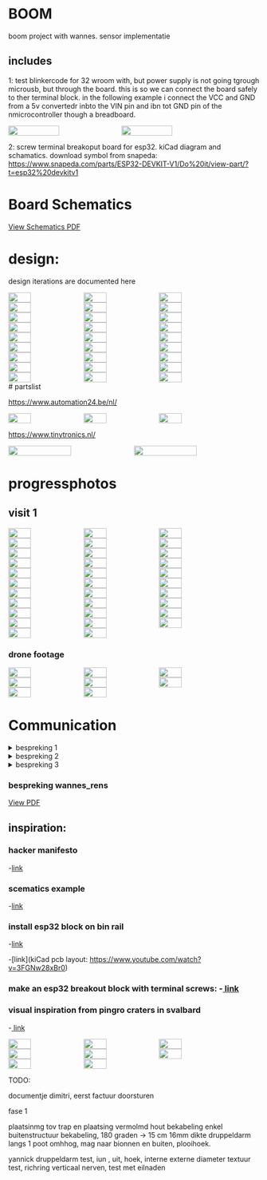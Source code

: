 # BOOM
boom project with wannes. sensor implementatie
## includes
1: test blinkercode for 32 wroom with, but power supply is not going tgrough microusb, but through the board.  this is so we can connect the board safely to ther terminal block. in the following example i connect the VCC and GND from a 5v convertedr inbto the VIN pin and ibn tot GND pin of the nmicrocontroller though a breadboard.



<div style="display: flex; flex-wrap: wrap;">
	<img src="./media/a1.jpeg" width="45%">
	<img src="./media/a2.jpeg" width="45%">
</div>

2: screw terminal breakoput board for esp32. kiCad diagram and schamatics.
    download symbol from snapeda: https://www.snapeda.com/parts/ESP32-DEVKIT-V1/Do%20it/view-part/?t=esp32%20devkitv1


# Board Schematics
[View Schematics PDF](./media/fuse_box_schematic.pdf)




# design:
design iterations are documented here


<div style="display: flex; flex-wrap:wrap">
	<img src="./media/1.png" width="30%">
	<img src="./media/q_1.png" width="30%">
	<img src="./media/q_2.png" width="30%">
	<img src="./media/q_3.png" width="30%">
	<img src="./media/q_4.png" width="30%">
	<img src="./media/q_5.png" width="30%">
	<img src="./media/q_6.png" width="30%">
	<img src="./media/q_7.png" width="30%">
	<img src="./media/q_8.png" width="30%">
	<img src="./media/q_9.png" width="30%">
	<img src="./media/q_10.png" width="30%">
	<img src="./media/q_11.png" width="30%">
	<img src="./media/q_12.png" width="30%">
	<img src="./media/q_13.png" width="30%">
	<img src="./media/q_14.png" width="30%">
	<img src="./media/q_15.png" width="30%">
	<img src="./media/q_16.png" width="30%">
	<img src="./media/q_17.png" width="30%">
	<img src="./media/q_18.png" width="30%">
	<img src="./media/q_19.png" width="30%">
	<img src="./media/q_20.png" width="30%">
	<img src="./media/q_21.png" width="30%">
	<img src="./media/q_22.png" width="30%">
	<img src="./media/q_23.png" width="30%">
	<img src="./media/q_24.png" width="30%">
	<img src="./media/q_25.png" width="30%">
	<img src="./media/q_26.png" width="30%">
</div>
# partslist


https://www.automation24.be/nl/
<div style="display: flex; flex-wrap:wrap">
	<img src="./media/w_1.png" width="30%">
	<img src="./media/w_2.png" width="30%">
	<img src="./media/w_3.png" width="30%">
</div>

https://www.tinytronics.nl/

<div style="display: flex; flex-wrap:wrap">
	<img src="./media/w_4.png" width="50%">
	<img src="./media/w_5.png" width="50%">
</div>


# progressphotos
## visit 1


<div style="display: flex; flex-wrap:wrap">
	<img src="./media/visit_1/IMG_4722.JPG" width="30%">
	<img src="./media/visit_1/IMG_4723.JPG" width="30%">
	<img src="./media/visit_1/IMG_4724.JPG" width="30%">
	<img src="./media/visit_1/IMG_4725.JPG" width="30%">
	<img src="./media/visit_1/IMG_4726.JPG" width="30%">
	<img src="./media/visit_1/IMG_4727.JPG" width="30%">
	<img src="./media/visit_1/IMG_4728.JPG" width="30%">
	<img src="./media/visit_1/IMG_4729.JPG" width="30%">
	<img src="./media/visit_1/IMG_4730.JPG" width="30%">
	<img src="./media/visit_1/IMG_4731.JPG" width="30%">
	<img src="./media/visit_1/IMG_4732.JPG" width="30%">
	<img src="./media/visit_1/IMG_4733.JPG" width="30%">
	<img src="./media/visit_1/IMG_4734.JPG" width="30%">
	<img src="./media/visit_1/IMG_4735.JPG" width="30%">
	<img src="./media/visit_1/IMG_4736.JPG" width="30%">
	<img src="./media/visit_1/IMG_4737.JPG" width="30%">
	<img src="./media/visit_1/IMG_4738.JPG" width="30%">
	<img src="./media/visit_1/IMG_4739.JPG" width="30%">
	<img src="./media/visit_1/IMG_4740.JPG" width="30%">
	<img src="./media/visit_1/IMG_4741.JPG" width="30%">
	<img src="./media/visit_1/IMG_4742.JPG" width="30%">
	<img src="./media/visit_1/IMG_4743.JPG" width="30%">
	<img src="./media/visit_1/IMG_4744.JPG" width="30%">
	<img src="./media/visit_1/IMG_4745.JPG" width="30%">
	<img src="./media/visit_1/IMG_4746.JPG" width="30%">
	<img src="./media/visit_1/IMG_4747.JPG" width="30%">
	<img src="./media/visit_1/IMG_4748.JPG" width="30%">
	<img src="./media/visit_1/IMG_4749.JPG" width="30%">
	<img src="./media/visit_1/IMG_4750.JPG" width="30%">
	<img src="./media/visit_1/IMG_4751.JPG" width="30%">
	<img src="./media/visit_1/IMG_4752.JPG" width="30%">
	<img src="./media/visit_1/IMG_4753.JPG" width="30%">
</div>


### drone footage

<div style="display: flex; flex-wrap:wrap">
	<img src="./media/drone_footage_1/drone_shot_1.jpeg" width="30%">
	<img src="./media/drone_footage_1/drone_shot_2.jpeg" width="30%">
	<img src="./media/drone_footage_1/drone_shot_3.jpeg" width="30%">
	<img src="./media/drone_footage_1/drone_shot_4.jpeg" width="30%">
	<img src="./media/drone_footage_1/drone_shot_5.jpeg" width="30%">
	<img src="./media/drone_footage_1/drone_shot_6.jpeg" width="30%">
	<img src="./media/drone_footage_1/drone_shot_7.jpeg" width="30%">
	<img src="./media/drone_footage_1/drone_shot_8.jpeg" width="30%">
</div>

# Communication



<details>
<summary>  bespreking 1</summary>
veel kiezels, knmikkers in basin voor insecten
volgebadplaats wel 2 cm diepte nodig

oppervlakte maakt ni zoveel ui, afwatering naar allerlei andere plaatsten.

toevoegingen:
shaduw: hout, waartplant en egel compiostvat
bomen kunnen naar elkaar toegroeien, verbinding tussen elkaar

-------------------------

voor nu: waterbasin, en bloempot afmaken voor 13e
in patio, 3meter hoogte

van 3.2m tot 4m

</details>


<details><summary>  bespreking 2 </summary>
wannes:
onderkant te zwaar
meer fragiliteit
chaos particles iets j=hogert gesiuturred
animatie van gesiluleerde vectors
</details>

<details><summary>  bespreking 3 </summary>
ris, zoals ik al schreef in de groep, bedankt voor het harde werk en het tijdig afleveren van een model aan Yannick. Een fysiek schaalmodel gaat alles voor de klant veel tastbaarder maken en mij helpen in het overtuigen 🙏

Wat betreft een offerte/inschatting voor deel 2 zou ik graag een inschatting hebben voor 3 modellen en een inschatting voor 5 modellen. Graag zou ik dit zondag ontvangen

Wat betreft een korte 'groeivideo' lukt het om dit tegen maandag door te sturen ? 

Wat betreft de 'bloempot'-structuur, dit mag van mij gewoon een variatie met andere seed zijn van het huidige model, het is maar dat ik een variatie kan tonen. Graag tegen zondag (?)

Ik stuur je straks een beeld van een tuinimpressie, als je me dan 3 renders vanuit dit oogpunt ( 1x bloempot, 2x waterbassin vanuit een verschillende hoek) met een neutraal licht (liefst al met mat zwart materiaal) kan sturen  dan kan ik een impressie maken van het geheel.

Verder zie ik dat er heel wat meer werk in het geheel is gekropen, dit komt deels omdat ik je niet vanaf het begin van de volledige informatie wist te voorzien, ik vind het dan ook slechts logisch dat ik je hiervoor vergoed, ik dacht aan €1100, laat maar weten of je hiermee akkoord gaat. 

Merci!

</details>






### bespreking wannes_rens
[View PDF](./media/wannes_rens.pdf)



## inspiration:

### hacker manifesto
-[link](https://archive.org/details/pdfy-RtCf3CYEbjKrXgFe/page/n175/mode/2up)

### scematics example
-[link](https://boredomprojects.net/index.php/projects/sensors-for-hems)

### install esp32 block  on bin rail
-[link](https://www.youtube.com/watch?v=UIU_M9MApd0)

-[link](kiCad pcb layout: https://www.youtube.com/watch?v=3FGNw28xBr0)

### make an esp32 breakout block with terminal screws: -[ link](https://www.youtube.com/watch?v=nSP0rKtDYko)

### visual inspiration from pingro craters in svalbard
-[ link](https://www.researchgate.net/figure/The-pingo-and-crater-sites-A-overview-of-the-pingo-site-location-5-in-Fig-1_fig2_329979008)



<div style="display: flex; flex-wrap:wrap">
	<img src="./media/pingo_crater_1.jpg" width=30%">
	<img src="./media/pingo_crater_2.jpg" width=30%">
	<img src="./media/pingo_crater_3.jpg" width=30%">
	<img src="./media/pingo_crater_4.jpg" width=30%">
	<img src="./media/pingo_crater_5.jpg" width=30%">
	<img src="./media/pingo_crater_6.jpg" width=30%"> 
	<img src="./media/pingo_crater_7.jpg" width=30%">
	<img src="./media/pingo_crater_8.jpg" width=30%">
</div>







TODO:


documentje dimitri,
eerst factuur doorsturen

fase 1

plaatsinmg tov trap en plaatsing vermolmd hout 
bekabeling
enkel buitenstructuur
bekabeling, 180 graden -> 15 cm
16mm dikte druppeldarm
langs 1 poot omhhog, mag naar bionnen en buiten, plooihoek.

yannick
druppeldarm test, iun , uit, hoek, interne externe diameter
textuur test, richring verticaal nerven,
test met eilnaden































